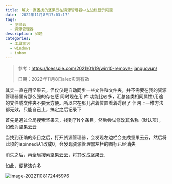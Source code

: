 ```yaml
---
title: 解决一直困扰的坚果云在资源管理器中左边栏显示问题
date: '2022年11月8日17:03:17'
tags:
  - 坚果云
  - 资源管理器
description: 如题
categories:
  - 工具笔记
  - windows
  - inbox
---
```


>   参考：https://loesspie.com/2021/01/19/win10-remove-jianguoyun/
>
>   日期：2022年11月8日alec实测有效

其实一直在用坚果云，但仅仅是自动同步一些文件和文件夹，并不需要在我的资源管理器里有那么强的存在感
同时现在用 库 功能比较多，汇总各类相同属性/用途的文件或文件夹不要太方便。所以它在那儿占着位置看着碍眼了
但网上一堆方法都无效，只能自己上，搞定之后记录下

首先是通过全局搜索坚果云，找到了N个条目，然后尝试修改其名称（默认项），如改为坚果云云

当找到正确的条目之后，打开资源管理器，会发现左边栏会变成坚果云云，然后将此项的ispinned从1改成0，会发现资源管理器左栏的图标已经消失

消失之后，再全局搜索坚果云云，将其改成坚果云.



如此，便整洁许多

![image-20221108172445976](https://cdn.jsdelivr.net/gh/Alec-97/alec-s-images-cloud/img/202211081724039.png)